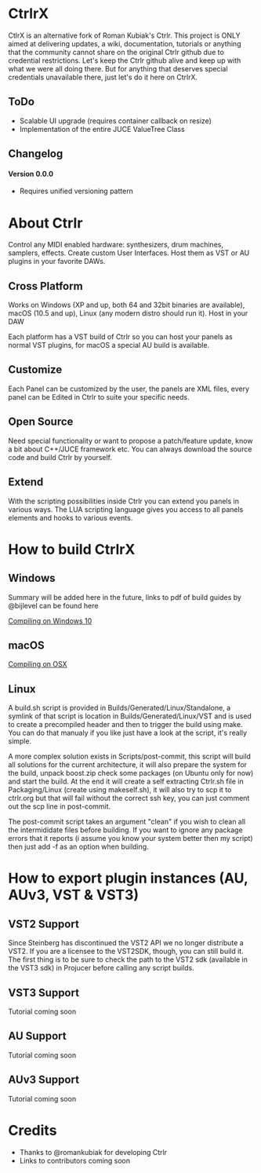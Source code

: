 CtrlrX
=====

CtlrX is an alternative fork of Roman Kubiak's Ctrlr.
This project is ONLY aimed at delivering updates, a wiki, documentation, tutorials or anything that the community cannot share on the original Ctrlr github due to credential restrictions. 
Let's keep the Ctrlr github alive and keep up with what we were all doing there. But for anything that deserves special credentials unavailable there, just let's do it here on CtrlrX.


ToDo
----
* Scalable UI upgrade (requires container callback on resize)
* Implementation of the entire JUCE ValueTree Class


Changelog
---------
#### Version 0.0.0
* Requires unified versioning pattern



# About Ctrlr

Control any MIDI enabled hardware: synthesizers, drum machines, samplers, effects. Create custom User Interfaces. Host them as VST or AU plugins in your favorite DAWs.


Cross Platform
--------------
Works on Windows (XP and up, both 64 and 32bit binaries are available), macOS (10.5 and up), Linux (any modern distro should run it).
Host in your DAW

Each platform has a VST build of Ctrlr so you can host your panels as normal VST plugins, for macOS a special AU build is available.

Customize
---------
Each Panel can be customized by the user, the panels are XML files, every panel can be Edited in Ctrlr to suite your specific needs.

Open Source
-----------
Need special functionality or want to propose a patch/feature update, know a bit about C++/JUCE framework etc. You can always download the source code and build Ctrlr by yourself.

Extend
------
With the scripting possibilities inside Ctrlr you can extend you panels in various ways. The LUA scripting language gives you access to all panels elements and hooks to various events.


# How to build CtrlrX


## Windows

Summary will be added here in the future, links to pdf of build guides by @bijlevel can be found here

[Compiling on Windows 10](https://godlike.com.au/fileadmin/godlike/techtools/ctrlr/guides/Compiling_Ctrlr_for_Windows_10_v2.1.pdf)


## macOS

[Compiling on OSX](https://godlike.com.au/fileadmin/godlike/techtools/ctrlr/guides/My_guide_to_compiling_Ctrlr_for_macOS__Mojave__v2.pdf)


## Linux

A build.sh script is provided in Builds/Generated/Linux/Standalone, a symlink of that
script is location in Builds/Generated/Linux/VST and is used to create a precompiled header
and then to trigger the build using make. You can do that manualy if you like just have
a look at the script, it's really simple.

A more complex solution exists in Scripts/post-commit, this script will build all solutions
for the current architecture, it will also prepare the system for the build, unpack boost.zip
check some packages (on Ubuntu only for now) and start the build. At the end it will create
a self extracting Ctrlr.sh file in Packaging/Linux (create using makeself.sh), it will also
try to scp it to ctrlr.org but that will fail without the correct ssh key, you can just comment
out the scp line in post-commit.

The post-commit script takes an argument "clean" if you wish to clean all the intermididate
files before building. If you want to ignore any package errors that it reports (i assume you
know your system better then my script) then just add -f as an option when building.

# How to export plugin instances (AU, AUv3, VST & VST3)

## VST2 Support
Since Steinberg has discontinued the VST2 API we no longer distribute a VST2. If you are a licensee to the VST2SDK, though, you can still build it. 
The first thing is to be sure to check the path to the VST2 sdk (available in the VST3 sdk) in Projucer before calling any script builds.

## VST3 Support
Tutorial coming soon

## AU Support
Tutorial coming soon

## AUv3 Support
Tutorial coming soon

# Credits
* Thanks to @romankubiak for developing Ctrlr
* Links to contributors coming soon
